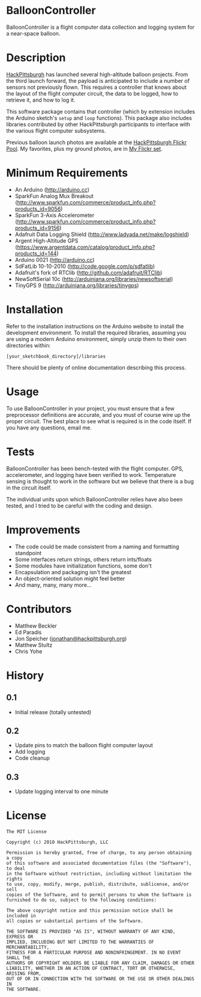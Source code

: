 BalloonController
=================

BalloonController is a flight computer data collection and logging system for a near-space balloon.

Description
===========

[HackPittsburgh](http://www.hackpittsburgh.org) has launched several high-altitude balloon projects.
From the third launch forward, the payload is anticipated to include a number of sensors not
previously flown.  This requires a controller that knows about the layout of the flight computer
circuit, the data to be logged, how to retrieve it, and how to log it.

This software package contains that controller (which by extension includes the Arduino sketch's
`setup` and `loop` functions).  This package also includes libraries contributed by other
HackPittsburgh participants to interface with the various flight computer subsystems.

Previous balloon launch photos are available at the
[HackPittsburgh Flickr Pool](http://www.flickr.com/groups/hackpgh).  My favorites, plus my ground
photos, are in [My Flickr set](http://www.flickr.com/photos/jonspeicher/sets/72157624683638916/).

Minimum Requirements
====================

* An Arduino (http://arduino.cc)
* SparkFun Analog Mux Breakout (http://www.sparkfun.com/commerce/product_info.php?products_id=9056)
* SparkFun 3-Axis Accelerometer (http://www.sparkfun.com/commerce/product_info.php?products_id=9156)
* Adafruit Data Logging Shield (http://www.ladyada.net/make/logshield)
* Argent High-Altitude GPS (https://www.argentdata.com/catalog/product_info.php?products_id=144)
* Arduino 0021 (http://arduino.cc)
* SdFatLib 10-10-2010 (http://code.google.com/p/sdfatlib)
* Adafruit's fork of RTClib (http://github.com/adafruit/RTClib)
* NewSoftSerial 10c (http://arduiniana.org/libraries/newsoftserial)
* TinyGPS 9 (http://arduiniana.org/libraries/tinygps)

Installation
============

Refer to the installation instructions on the Arduino website to install the development
environment.  To install the required libraries, assuming you are using a modern Arduino
environment, simply unzip them to their own directories within:

    [your_sketchbook_directory]/libraries

There should be plenty of online documentation describing this process.

Usage
=====

To use BalloonController in your project, you must ensure that a few preprocessor definitions are
accurate, and you must of course wire up the proper circuit.  The best place to see what is required
is in the code itself.  If you have any questions, email me.

Tests
=====

BalloonController has been bench-tested with the flight computer.  GPS, accelerometer, and logging
have been verified to work.  Temperature sensing is thought to work in the software but we believe
that there is a bug in the circuit itself.

The individual units upon which BalloonController relies have also been tested, and I tried to be
careful with the coding and design.

Improvements
============

* The code could be made consistent from a naming and formatting standpoint
* Some interfaces return strings, others return ints/floats
* Some modules have initialization functions, some don't
* Encapsulation and packaging isn't the greatest
* An object-oriented solution might feel better
* And many, many, many more...

Contributors
============

* Matthew Beckler
* Ed Paradis
* Jon Speicher ([jonathan@hackpittsburgh.org](mailto:jonathan@hackpittsburgh.org))
* Matthew Stultz
* Chris Yohe

History
=======

0.1
---

* Initial release (totally untested)

0.2
---

* Update pins to match the balloon flight computer layout
* Add logging
* Code cleanup

0.3
---

* Update logging interval to one minute

License
=======

    The MIT License

    Copyright (c) 2010 HackPittsburgh, LLC

    Permission is hereby granted, free of charge, to any person obtaining a copy
    of this software and associated documentation files (the "Software"), to deal
    in the Software without restriction, including without limitation the rights
    to use, copy, modify, merge, publish, distribute, sublicense, and/or sell
    copies of the Software, and to permit persons to whom the Software is
    furnished to do so, subject to the following conditions:

    The above copyright notice and this permission notice shall be included in
    all copies or substantial portions of the Software.

    THE SOFTWARE IS PROVIDED "AS IS", WITHOUT WARRANTY OF ANY KIND, EXPRESS OR
    IMPLIED, INCLUDING BUT NOT LIMITED TO THE WARRANTIES OF MERCHANTABILITY,
    FITNESS FOR A PARTICULAR PURPOSE AND NONINFRINGEMENT. IN NO EVENT SHALL THE
    AUTHORS OR COPYRIGHT HOLDERS BE LIABLE FOR ANY CLAIM, DAMAGES OR OTHER
    LIABILITY, WHETHER IN AN ACTION OF CONTRACT, TORT OR OTHERWISE, ARISING FROM,
    OUT OF OR IN CONNECTION WITH THE SOFTWARE OR THE USE OR OTHER DEALINGS IN
    THE SOFTWARE.
